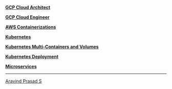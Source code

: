 
<b><a href="https://www.coursera.org/account/accomplishments/specialization/certificate/TC6KL8HU7TDX">GCP Cloud Architect</a></b>

<b><a href="https://www.coursera.org/account/accomplishments/specialization/certificate/BQPGV5REFP34">GCP Cloud Engineer</a></b>

<b><a href="https://www.coursera.org/account/accomplishments/certificate/SBXAS8GLSUVM">AWS Containerizations</a></b>

<b><a href="https://github.com/aravindprasads/Certifications_Catalogue/blob/main/Kubernetes.pdf">Kubernetes</a></b>

<b><a href="https://github.com/aravindprasads/Certifications_Catalogue/blob/main/Kubernetes_Multi_Containers_and_Volumes.pdf">Kubernetes Multi-Containers and Volumes</a></b>

<b><a href="https://github.com/aravindprasads/Certifications_Catalogue/blob/main/Kubernetes_deployment.pdf">Kubernetes Deployment</a></b>

<b><a href="https://github.com/aravindprasads/Certifications_Catalogue/blob/main/Microservices.pdf">Microservices</a></b>

<hr>

<script type="text/javascript" src="https://platform.linkedin.com/badges/js/profile.js" async defer></script>
<div class="LI-profile-badge"  data-version="v1" data-size="medium" data-locale="en_US" data-type="vertical" data-theme="dark" data-vanity="aravindprasads"><a class="LI-simple-link" href='https://in.linkedin.com/in/aravindprasads?trk=profile-badge'>Aravind Prasad S</a></div>
